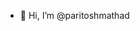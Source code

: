- 👋 Hi, I’m @paritoshmathad
<!---
paritoshmathad/paritoshmathad is a ✨ special ✨ repository because its `README.md` (this file) appears on your GitHub profile.
You can click the Preview link to take a look at your changes.
--->

